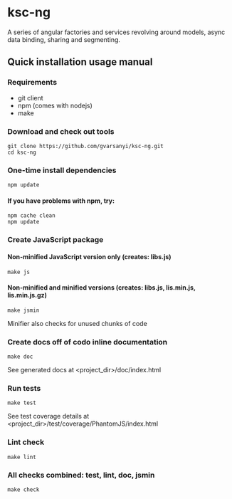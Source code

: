 ksc-ng
======

A series of angular factories and services revolving around models, async data
binding, sharing and segmenting.

## Quick installation usage manual
### Requirements
- git client
- npm (comes with nodejs)
- make

### Download and check out tools
    git clone https://github.com/gvarsanyi/ksc-ng.git
    cd ksc-ng

### One-time install dependencies
    npm update
#### If you have problems with npm, try:
    npm cache clean
    npm update

### Create JavaScript package
#### Non-minified JavaScript version only (creates: libs.js)
    make js
#### Non-minified and minified versions (creates: libs.js, lis.min.js, lis.min.js.gz)
    make jsmin
Minifier also checks for unused chunks of code

### Create docs off of codo inline documentation
    make doc
See generated docs at <project_dir>/doc/index.html

### Run tests
    make test
See test coverage details at <project_dir>/test/coverage/PhantomJS<version>/index.html

### Lint check
    make lint

### All checks combined: test, lint, doc, jsmin
    make check
